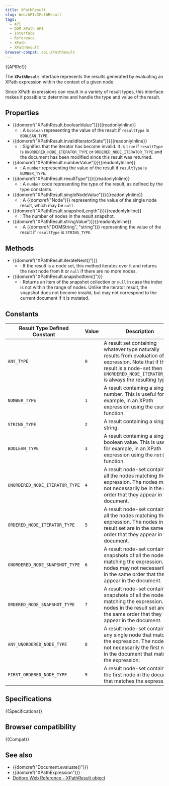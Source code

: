 ```yaml
---
title: XPathResult
slug: Web/API/XPathResult
tags:
  - API
  - DOM XPath API
  - Interface
  - Reference
  - XPath
  - XPathResult
browser-compat: api.XPathResult
---
```

{{APIRef}}

The **`XPathResult`** interface represents the results generated by evaluating an XPath expression within the context of a given node.

Since XPath expressions can result in a variety of result types, this interface makes it possible to determine and handle the type and value of the result.

## Properties

- {{domxref("XPathResult.booleanValue")}}{{readonlyInline}}
  - : A `boolean` representing the value of the result if `resultType` is `BOOLEAN_TYPE`.
- {{domxref("XPathResult.invalidIteratorState")}}{{readonlyInline}}
  - : Signifies that the iterator has become invalid. It is `true` if `resultType` is `UNORDERED_NODE_ITERATOR_TYPE` or `ORDERED_NODE_ITERATOR_TYPE` and the document has been modified since this result was returned.
- {{domxref("XPathResult.numberValue")}}{{readonlyInline}}
  - : A `number` representing the value of the result if `resultType` is `NUMBER_TYPE`.
- {{domxref("XPathResult.resultType")}}{{readonlyInline}}
  - : A `number` code representing the type of the result, as defined by the type constants.
- {{domxref("XPathResult.singleNodeValue")}}{{readonlyInline}}
  - : A {{domxref("Node")}} representing the value of the single node result, which may be `null`.
- {{domxref("XPathResult.snapshotLength")}}{{readonlyInline}}
  - : The number of nodes in the result snapshot.
- {{domxref("XPathResult.stringValue")}}{{readonlyInline}}
  - : A {{domxref("DOMString", "string")}} representing the value of the result if `resultType` is `STRING_TYPE`.

## Methods

- {{domxref("XPathResult.iterateNext()")}}
  - : If the result is a node set, this method iterates over it and returns the next node from it or `null` if there are no more nodes.
- {{domxref("XPathResult.snapshotItem()")}}
  - : Returns an item of the snapshot collection or `null` in case the index is not within the range of nodes. Unlike the iterator result, the snapshot does not become invalid, but may not correspond to the current document if it is mutated.

## Constants

| Result Type Defined Constant   | Value | Description                                                                                                                                                                                        |
| ------------------------------ | ----- | -------------------------------------------------------------------------------------------------------------------------------------------------------------------------------------------------- |
| `ANY_TYPE`                     | `0`   | A result set containing whatever type naturally results from evaluation of the expression. Note that if the result is a node-set then `UNORDERED_NODE_ITERATOR_TYPE` is always the resulting type. |
| `NUMBER_TYPE`                  | `1`   | A result containing a single number. This is useful for example, in an XPath expression using the `count()` function.                                                                              |
| `STRING_TYPE`                  | `2`   | A result containing a single string.                                                                                                                                                               |
| `BOOLEAN_TYPE`                 | `3`   | A result containing a single boolean value. This is useful for example, in an XPath expression using the `not()` function.                                                                         |
| `UNORDERED_NODE_ITERATOR_TYPE` | `4`   | A result node-set containing all the nodes matching the expression. The nodes may not necessarily be in the same order that they appear in the document.                                           |
| `ORDERED_NODE_ITERATOR_TYPE`   | `5`   | A result node-set containing all the nodes matching the expression. The nodes in the result set are in the same order that they appear in the document.                                            |
| `UNORDERED_NODE_SNAPSHOT_TYPE` | `6`   | A result node-set containing snapshots of all the nodes matching the expression. The nodes may not necessarily be in the same order that they appear in the document.                              |
| `ORDERED_NODE_SNAPSHOT_TYPE`   | `7`   | A result node-set containing snapshots of all the nodes matching the expression. The nodes in the result set are in the same order that they appear in the document.                               |
| `ANY_UNORDERED_NODE_TYPE`      | `8`   | A result node-set containing any single node that matches the expression. The node is not necessarily the first node in the document that matches the expression.                                  |
| `FIRST_ORDERED_NODE_TYPE`      | `9`   | A result node-set containing the first node in the document that matches the expression.                                                                                                           |

## Specifications

{{Specifications}}

## Browser compatibility

{{Compat}}

## See also

- {{domxref("Document.evaluate()")}}
- {{domxref("XPathExpression")}}
- [Dottoro Web Reference - XPathResult object](http://help.dottoro.com/ljagksjc.php)
